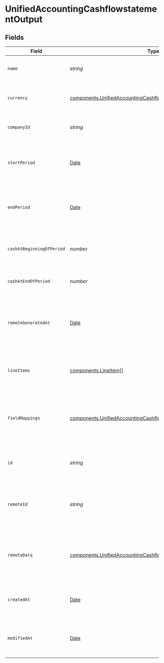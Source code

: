 # UnifiedAccountingCashflowstatementOutput


## Fields

| Field                                                                                                                                                | Type                                                                                                                                                 | Required                                                                                                                                             | Description                                                                                                                                          | Example                                                                                                                                              |
| ---------------------------------------------------------------------------------------------------------------------------------------------------- | ---------------------------------------------------------------------------------------------------------------------------------------------------- | ---------------------------------------------------------------------------------------------------------------------------------------------------- | ---------------------------------------------------------------------------------------------------------------------------------------------------- | ---------------------------------------------------------------------------------------------------------------------------------------------------- |
| `name`                                                                                                                                               | *string*                                                                                                                                             | :heavy_minus_sign:                                                                                                                                   | The name of the cash flow statement                                                                                                                  | Q2 2024 Cash Flow Statement                                                                                                                          |
| `currency`                                                                                                                                           | [components.UnifiedAccountingCashflowstatementOutputCurrency](../../models/components/unifiedaccountingcashflowstatementoutputcurrency.md)           | :heavy_minus_sign:                                                                                                                                   | The currency used in the cash flow statement                                                                                                         | USD                                                                                                                                                  |
| `companyId`                                                                                                                                          | *string*                                                                                                                                             | :heavy_minus_sign:                                                                                                                                   | The UUID of the associated company                                                                                                                   | 801f9ede-c698-4e66-a7fc-48d19eebaa4f                                                                                                                 |
| `startPeriod`                                                                                                                                        | [Date](https://developer.mozilla.org/en-US/docs/Web/JavaScript/Reference/Global_Objects/Date)                                                        | :heavy_minus_sign:                                                                                                                                   | The start date of the period covered by the cash flow statement                                                                                      | 2024-04-01T00:00:00Z                                                                                                                                 |
| `endPeriod`                                                                                                                                          | [Date](https://developer.mozilla.org/en-US/docs/Web/JavaScript/Reference/Global_Objects/Date)                                                        | :heavy_minus_sign:                                                                                                                                   | The end date of the period covered by the cash flow statement                                                                                        | 2024-06-30T23:59:59Z                                                                                                                                 |
| `cashAtBeginningOfPeriod`                                                                                                                            | *number*                                                                                                                                             | :heavy_minus_sign:                                                                                                                                   | The cash balance at the beginning of the period                                                                                                      | 1000000                                                                                                                                              |
| `cashAtEndOfPeriod`                                                                                                                                  | *number*                                                                                                                                             | :heavy_minus_sign:                                                                                                                                   | The cash balance at the end of the period                                                                                                            | 1200000                                                                                                                                              |
| `remoteGeneratedAt`                                                                                                                                  | [Date](https://developer.mozilla.org/en-US/docs/Web/JavaScript/Reference/Global_Objects/Date)                                                        | :heavy_minus_sign:                                                                                                                                   | The date when the cash flow statement was generated in the remote system                                                                             | 2024-07-01T12:00:00Z                                                                                                                                 |
| `lineItems`                                                                                                                                          | [components.LineItem](../../models/components/lineitem.md)[]                                                                                         | :heavy_minus_sign:                                                                                                                                   | The report items associated with this cash flow statement                                                                                            |                                                                                                                                                      |
| `fieldMappings`                                                                                                                                      | [components.UnifiedAccountingCashflowstatementOutputFieldMappings](../../models/components/unifiedaccountingcashflowstatementoutputfieldmappings.md) | :heavy_minus_sign:                                                                                                                                   | The custom field mappings of the object between the remote 3rd party & Panora                                                                        | {<br/>"custom_field_1": "value1",<br/>"custom_field_2": "value2"<br/>}                                                                               |
| `id`                                                                                                                                                 | *string*                                                                                                                                             | :heavy_minus_sign:                                                                                                                                   | The UUID of the cash flow statement record                                                                                                           | 801f9ede-c698-4e66-a7fc-48d19eebaa4f                                                                                                                 |
| `remoteId`                                                                                                                                           | *string*                                                                                                                                             | :heavy_minus_sign:                                                                                                                                   | The remote ID of the cash flow statement in the context of the 3rd Party                                                                             | cashflowstatement_1234                                                                                                                               |
| `remoteData`                                                                                                                                         | [components.UnifiedAccountingCashflowstatementOutputRemoteData](../../models/components/unifiedaccountingcashflowstatementoutputremotedata.md)       | :heavy_minus_sign:                                                                                                                                   | The remote data of the cash flow statement in the context of the 3rd Party                                                                           | {<br/>"raw_data": {<br/>"additional_field": "some value"<br/>}<br/>}                                                                                 |
| `createdAt`                                                                                                                                          | [Date](https://developer.mozilla.org/en-US/docs/Web/JavaScript/Reference/Global_Objects/Date)                                                        | :heavy_minus_sign:                                                                                                                                   | The created date of the cash flow statement record                                                                                                   | 2024-06-15T12:00:00Z                                                                                                                                 |
| `modifiedAt`                                                                                                                                         | [Date](https://developer.mozilla.org/en-US/docs/Web/JavaScript/Reference/Global_Objects/Date)                                                        | :heavy_minus_sign:                                                                                                                                   | The last modified date of the cash flow statement record                                                                                             | 2024-06-15T12:00:00Z                                                                                                                                 |